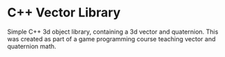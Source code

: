 # C++ Vector Library
Simple C++ 3d object library, containing a 3d vector and quaternion.
This was created as part of a game programming course teaching vector and quaternion math.

